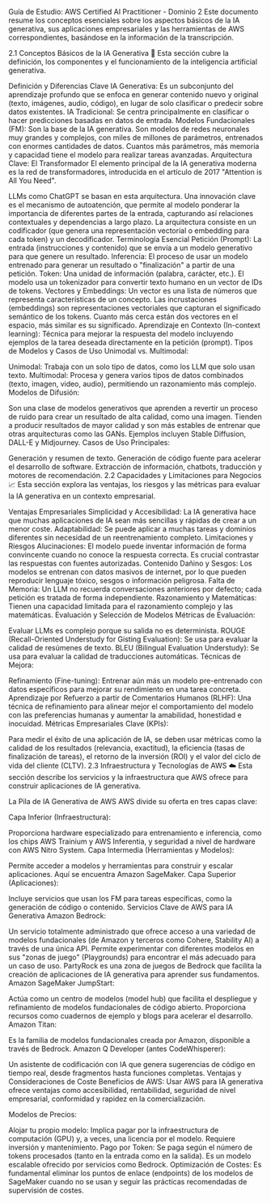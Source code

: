 Guía de Estudio: AWS Certified AI Practitioner - Dominio 2
Este documento resume los conceptos esenciales sobre los aspectos básicos de la IA generativa, sus aplicaciones empresariales y las herramientas de AWS correspondientes, basándose en la información de la transcripción.

2.1 Conceptos Básicos de la IA Generativa 🧠
Esta sección cubre la definición, los componentes y el funcionamiento de la inteligencia artificial generativa.

Definición y Diferencias Clave
IA Generativa: Es un subconjunto del aprendizaje profundo que se enfoca en generar contenido nuevo y original (texto, imágenes, audio, código), en lugar de solo clasificar o predecir sobre datos existentes.
IA Tradicional: Se centra principalmente en clasificar o hacer predicciones basadas en datos de entrada.
Modelos Fundacionales (FM): Son la base de la IA generativa. Son modelos de redes neuronales muy grandes y complejos, con miles de millones de parámetros, entrenados con enormes cantidades de datos. Cuantos más parámetros, más memoria y capacidad tiene el modelo para realizar tareas avanzadas.
Arquitectura Clave: El Transformador
El elemento principal de la IA generativa moderna es la red de transformadores, introducida en el artículo de 2017 "Attention is All You Need".

LLMs como ChatGPT se basan en esta arquitectura.
Una innovación clave es el mecanismo de autoatención, que permite al modelo ponderar la importancia de diferentes partes de la entrada, capturando así relaciones contextuales y dependencias a largo plazo.
La arquitectura consiste en un codificador (que genera una representación vectorial o embedding para cada token) y un decodificador.
Terminología Esencial
Petición (Prompt): La entrada (instrucciones y contenido) que se envía a un modelo generativo para que genere un resultado.
Inferencia: El proceso de usar un modelo entrenado para generar un resultado o "finalización" a partir de una petición.
Token: Una unidad de información (palabra, carácter, etc.). El modelo usa un tokenizador para convertir texto humano en un vector de IDs de tokens.
Vectores y Embeddings: Un vector es una lista de números que representa características de un concepto. Las incrustaciones (embeddings) son representaciones vectoriales que capturan el significado semántico de los tokens. Cuanto más cerca están dos vectores en el espacio, más similar es su significado.
Aprendizaje en Contexto (In-context learning): Técnica para mejorar la respuesta del modelo incluyendo ejemplos de la tarea deseada directamente en la petición (prompt).
Tipos de Modelos y Casos de Uso
Unimodal vs. Multimodal:

Unimodal: Trabaja con un solo tipo de datos, como los LLM que solo usan texto.
Multimodal: Procesa y genera varios tipos de datos combinados (texto, imagen, video, audio), permitiendo un razonamiento más complejo.
Modelos de Difusión:

Son una clase de modelos generativos que aprenden a revertir un proceso de ruido para crear un resultado de alta calidad, como una imagen.
Tienden a producir resultados de mayor calidad y son más estables de entrenar que otras arquitecturas como las GANs.
Ejemplos incluyen Stable Diffusion, DALL-E y Midjourney.
Casos de Uso Principales:

Generación y resumen de texto.
Generación de código fuente para acelerar el desarrollo de software.
Extracción de información, chatbots, traducción y motores de recomendación.
2.2 Capacidades y Limitaciones para Negocios 📈
Esta sección explora las ventajas, los riesgos y las métricas para evaluar la IA generativa en un contexto empresarial.

Ventajas Empresariales
Simplicidad y Accesibilidad: La IA generativa hace que muchas aplicaciones de IA sean más sencillas y rápidas de crear a un menor coste.
Adaptabilidad: Se puede aplicar a muchas tareas y dominios diferentes sin necesidad de un reentrenamiento completo.
Limitaciones y Riesgos
Alucinaciones: El modelo puede inventar información de forma convincente cuando no conoce la respuesta correcta. Es crucial contrastar las respuestas con fuentes autorizadas.
Contenido Dañino y Sesgos: Los modelos se entrenan con datos masivos de internet, por lo que pueden reproducir lenguaje tóxico, sesgos o información peligrosa.
Falta de Memoria: Un LLM no recuerda conversaciones anteriores por defecto; cada petición es tratada de forma independiente.
Razonamiento y Matemáticas: Tienen una capacidad limitada para el razonamiento complejo y las matemáticas.
Evaluación y Selección de Modelos
Métricas de Evaluación:

Evaluar LLMs es complejo porque su salida no es determinista.
ROUGE (Recall-Oriented Understudy for Gisting Evaluation): Se usa para evaluar la calidad de resúmenes de texto.
BLEU (Bilingual Evaluation Understudy): Se usa para evaluar la calidad de traducciones automáticas.
Técnicas de Mejora:

Refinamiento (Fine-tuning): Entrenar aún más un modelo pre-entrenado con datos específicos para mejorar su rendimiento en una tarea concreta.
Aprendizaje por Refuerzo a partir de Comentarios Humanos (RLHF): Una técnica de refinamiento para alinear mejor el comportamiento del modelo con las preferencias humanas y aumentar la amabilidad, honestidad e inocuidad.
Métricas Empresariales Clave (KPIs):

Para medir el éxito de una aplicación de IA, se deben usar métricas como la calidad de los resultados (relevancia, exactitud), la eficiencia (tasas de finalización de tareas), el retorno de la inversión (ROI) y el valor del ciclo de vida del cliente (CLTV).
2.3 Infraestructura y Tecnologías de AWS ☁️
Esta sección describe los servicios y la infraestructura que AWS ofrece para construir aplicaciones de IA generativa.

La Pila de IA Generativa de AWS
AWS divide su oferta en tres capas clave:

Capa Inferior (Infraestructura):

Proporciona hardware especializado para entrenamiento e inferencia, como los chips AWS Trainium y AWS Inferentia, y seguridad a nivel de hardware con AWS Nitro System.
Capa Intermedia (Herramientas y Modelos):

Permite acceder a modelos y herramientas para construir y escalar aplicaciones. Aquí se encuentra Amazon SageMaker.
Capa Superior (Aplicaciones):

Incluye servicios que usan los FM para tareas específicas, como la generación de código o contenido.
Servicios Clave de AWS para IA Generativa
Amazon Bedrock:

Un servicio totalmente administrado que ofrece acceso a una variedad de modelos fundacionales (de Amazon y terceros como Cohere, Stability AI) a través de una única API.
Permite experimentar con diferentes modelos en sus "zonas de juego" (Playgrounds) para encontrar el más adecuado para un caso de uso.
PartyRock es una zona de juegos de Bedrock que facilita la creación de aplicaciones de IA generativa para aprender sus fundamentos.
Amazon SageMaker JumpStart:

Actúa como un centro de modelos (model hub) que facilita el despliegue y refinamiento de modelos fundacionales de código abierto.
Proporciona recursos como cuadernos de ejemplo y blogs para acelerar el desarrollo.
Amazon Titan:

Es la familia de modelos fundacionales creada por Amazon, disponible a través de Bedrock.
Amazon Q Developer (antes CodeWhisperer):

Un asistente de codificación con IA que genera sugerencias de código en tiempo real, desde fragmentos hasta funciones completas.
Ventajas y Consideraciones de Coste
Beneficios de AWS: Usar AWS para IA generativa ofrece ventajas como accesibilidad, rentabilidad, seguridad de nivel empresarial, conformidad y rapidez en la comercialización.

Modelos de Precios:

Alojar tu propio modelo: Implica pagar por la infraestructura de computación (GPU) y, a veces, una licencia por el modelo. Requiere inversión y mantenimiento.
Pago por Token: Se paga según el número de tokens procesados (tanto en la entrada como en la salida). Es un modelo escalable ofrecido por servicios como Bedrock.
Optimización de Costes: Es fundamental eliminar los puntos de enlace (endpoints) de los modelos de SageMaker cuando no se usan y seguir las prácticas recomendadas de supervisión de costes.

